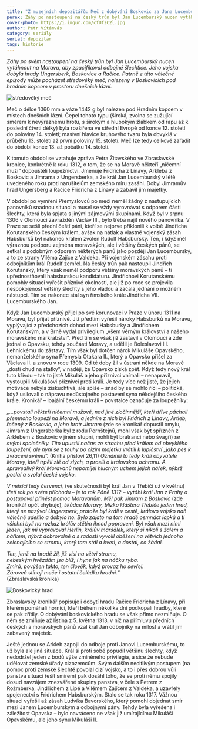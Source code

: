 ```yaml
---
title: "Z muzejních depozitářů: Meč z dobývání Boskovic za Jana Lucemburského"
perex: Záhy po nastoupení na český trůn byl Jan Lucemburský nucen vytáhnout na Moravu. Z této válečné epizody může pocházet středověký meč, nalezený v Boskovicích.
cover-photo: https://i.imgur.com/cfUfzC2l.jpg
author: Petr Vítámvás
category: seriály
serial: depozitar
tags: historie
---
```


*Záhy po svém nastoupení na český trůn byl Jan Lucemburský nucen vytáhnout na Moravu, aby zpacifikoval odbojné šlechtice. Jeho vojska dobyla hrady Ungersberk, Boskovice a Račice. Patrně z této válečné epizody může pocházet středověký meč, nalezený v Boskovicích pod hradním kopcem v prostoru dnešních lázní.*

<img src="https://i.imgur.com/cfUfzC2.jpg" alt="středověký meč" class="img-responsive img-popup" data-author="Muzeum regionu Boskovicka">

Meč o délce 1060 mm a váze 1442 g byl nalezen pod Hradním kopcem v místech dnešních lázní. Čepel tohoto typu (široká, zvolna se zužující směrem k nevýraznému hrotu, s širokým a hlubokým žlábkem od řapu až k poslední čtvrti délky) byla rozšířena ve střední Evropě od konce 12. století do poloviny 14. století; masívní hlavice kruhového tvaru byla obvyklá v průběhu 13. století až první poloviny 15. století. Meč lze tedy celkově zařadit do období konce 13. až počátku 14. století.

K tomuto období se vztahuje zpráva Petra Žitavského ve Zbraslavské kronice, konkrétně k roku 1312, o tom, že se na Moravě někteří „ničemní muži“ dopouštěli loupežnictví. Jmenuje Fridricha z Línavy, Arkleba z Boskovic a Jimrama z Ungersberka, a že král Jan Lucemburský v létě uvedeného roku proti narušitelům zemského míru zasáhl. Dobyl Jimramův hrad Ungersberg a Račice Fridricha z Línavy a zabavil jim majetky. 

V období po vymření Přemyslovců po meči neměl žádný z nastupujících panovníků snadnou situaci a musel se vždy vyrovnávat s odporem části šlechty, která byla spjata s jinými zájmovými skupinami. Když byl v srpnu 1306 v Olomouci zavražděn Václav III., bylo třeba najít nového panovníka. V Praze se sešli přední čeští páni, kteří se nejprve přiklonili k volbě Jindřicha Korutanského českým králem, avšak na nátlak a vlastně vojenský zásah Habsburků byl nakonec králem zvolen Rudolf Habsburský. Ten, i když měl výraznou podporu zejména moravských, ale i většiny českých pánů, se setkal s podobným odporem některých pánů jako později Jan Lucemburský, a to ze strany Viléma Zajíce z Valdeka. Při vojenském zásahu proti odbojníkům král Rudolf zemřel. Na český trůn pak nastoupil Jindřich Korutanský, který však neměl podporu většiny moravských pánů – ti upřednostňovali habsburskou kandidaturu. Jindřichovi Korutanskému pomohly situaci vyřešit příznivé okolnosti, ale již po roce se projevila nespokojenost většiny šlechty s jeho vládou a začala jednání o možném nástupci. Tím se nakonec stal syn římského krále Jindřicha VII. Lucemburského Jan. 

Když Jan Lucemburský přijel po své korunovaci v Praze v únoru 1311 na Moravu, byl přijat příznivě. Již předtím vyřešil nároky Habsburků na Moravu, vyplývající z předchozích dohod mezi Habsburky a Jindřichem Korutanským, a v Brně vydal privilegium „všem věrným království a našeho moravského markrabství“. Před tím se však již zastavil v Olomouci a zde jednal o Opavsku, tehdy součásti Moravy, a udělil je Boleslavovi III. Lehnickému do zástavy. Tím však byl dotčen nárok Mikuláše Opavského, nemanželského syna Přemysla Otakara II., který o Opavsko přišel za Václava II. a znovu v roce 1309. Od té doby žil v ústraní někde na Moravě „dosti chud na statky“, v naději, že Opavsko získá zpět. Když tedy nový král tuto křivdu – tak to jistě Mikuláš a jeho příznivci vnímali – nenapravil, vystoupili Mikulášovi příznivci proti králi. Je tedy více než jisté, že jejich motivace nebyla ziskuchtivá, ale spíše – snad by se mohlo říci – politická, když usilovali o nápravu nedůstojného postavení syna někdejšího českého krále. Kronikář – loajální českému králi – povstalce označuje za loupežníky:

*„…povstali někteří ničemní mužové, nad jiné zločinnější, kteří dříve páchali přemnoho loupeží na Moravě, a jedním z nich byl Fridrich z Linavy, Artleb, řečený z Boskovic, a jeho bratr Jimram* (zde se kronikář dopustil omylu, Jimram z Ungersberka byl z rodu Pernštejnů, mohl však být spřízněn z Arklebem z Boskovic v jiném stupni, mohli být bratranci nebo švagři) *se svými společníky. Tito upustili načas ze strachu před králem od obvyklého loupežení, ale nyní se z touhy po cizím majetku vrátili k lupičství „jako pes k zvracení svému“.* (Kniha přísloví 26,11) *Oznámili to tedy králi obyvatelé Moravy, kteří trpěli zlé od zlých, a prosili o královskou ochranu. A spravedlivý král Moravanů nepomíjel hluchým uchem jejich nářek, nýbrž poslal a svolal české vojsko.*

*V měsíci tedy červenci,* (ve skutečnosti byl král Jan v Třebíči už v květnu) *třetí rok po svém příchodu – je to rok Páně 1312 – vytáhl král Jan z Prahy a postupoval přinést pomoc Moravanům. Měl pak Jimram z Boskovic* (zde kronikář opět chybuje), *škůdce Moravy, blízko kláštera Třebíče jeden hrad, který se nazýval Ungersperk; protože byl králi v cestě, královo vojsko naň válečně udeřilo a dobylo ho. Bylo zajato na tom hradě osmnáct lapků a ti všichni byli na rozkaz králův stětím ihned popraveni. Byl však mezi nimi jeden, jak mi vypravoval Herlin, králův maršálek, který si nikoli s žalem a nářkem, nýbrž dobrovolně a s radostí vyvolil oběšení na větvích jednoho zelenajícího se stromu, který tam stál a kvetl, a dostal, co žádal.*

*Ten, jenž na hradě žil, již visí na větvi stromu,  
nebeským hvězdám jsa blíž; i hyne jak na háčku ryba.  
Zmírá, povýšen takto, ten člověk, když provaz ho sevřel.  
Zároveň stínají meče i ostatní čeládku hradní.“*  
(Zbraslavská kronika)

<img src="https://i.imgur.com/NRKX1dI.jpg" alt="Boskovický hrad" class="img-responsive img-popup" data-author="Kristýna Znamenáčková">

Zbraslavský kronikář popisuje i dobytí hradu Račice Fridricha z Línavy, při kterém pomáhali horníci, kteří během několika dní podkopali hradby, které se pak zřítily. O dobývání boskovického hradu se však přímo nezmiňuje. O něm se zmiňuje až listina z 5. května 1313, v níž na přímluvu předních českých a moravských pánů vzal král Jan odbojníky na milost a vrátil jim zabavený majetek.

Ještě jednou se Arkleb zapojil do odboje proti Janovi Lucemburskému, to už byla ale jiná situace. Král si proti sobě popudil většinu šlechty, když nedodržel jeden z bodů výše zmíněného privilegia, a sice že nebude udělovat zemské úřady cizozemcům. Svým dalším necitlivým postupem (na pomoc proti zemské šlechtě povolal cizí vojsko, a to i přes dobrou vůli panstva situaci řešit smírem) pak dosáhl toho, že se proti němu spojily dosud navzájem znesvářené skupiny panstva, v čele s Petrem z Rožmberka, Jindřichem z Lipé a Vilémem Zajícem z Valdeka, a uzavřely spojenectví s Fridrichem Habsburským. Stalo se tak roku 1317. Vážnou situaci vyřešil až zásah Ludvíka Bavorského, který pomohl dojednat smír mezi Janem Lucemburským a odbojnými pány. Tehdy byla vyřešena i záležitost Opavska – bylo navráceno ne však již umírajícímu Mikuláši Opavskému, ale jeho synu Mikuláši II.
